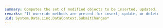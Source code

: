 ```yaml
---
summary: Computes the set of modified objects to be inserted, updated, or deleted, and executes the appropriate commands to implement the changes to the database.
remarks: "If override methods are present for insert, update, or delete, <xref:System.Data.Linq.DataContext.SubmitChanges%2A> executes these methods instead of the default [!INCLUDE[vbtecdlinq](~/includes/vbtecdlinq-md.md)] commands.  \n  \n <xref:System.Data.Linq.DataContext.SubmitChanges%2A> starts a transaction and will roll back if an exception occurs while <xref:System.Data.Linq.DataContext.SubmitChanges%2A> is executing. However, this does not roll back the changes in memory or tracked by the <xref:System.Data.Linq.DataContext>; those changes will need to be rolled back manually. You can start with a new instance of the <xref:System.Data.Linq.DataContext> if the changes in memory are to be discarded."
uid: System.Data.Linq.DataContext.SubmitChanges*
---
```

